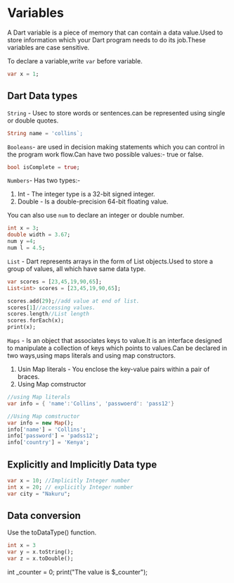 # Variables

A Dart variable is a piece of memory that can contain a data value.Used to store information which your Dart program needs to do its job.These variables are case sensitive.

To declare a variable,write `var` before variable.

```dart
var x = 1;
```

## Dart Data types

`String` - Usec to store words or sentences.can be represented using single or double quotes.

```dart
String name = 'collins`;
```

`Booleans`- are used in decision making statements which you can control in the program work flow.Can have two possible values:- true or false.

```dart
bool isComplete = true;
```

`Numbers`- Has two types:-
   1. Int - The integer type is a 32-bit signed integer.
   2. Double - Is a double-precision 64-bit floating value.

You can also use `num` to declare an integer or double number.

```dart
int x = 3;
double width = 3.67;
num y =4;
num l = 4.5;
```

`List` - Dart represents arrays in the form of List objects.Used to store a group of values, all which have same data type.

```dart
var scores = [23,45,19,90,65];
List<int> scores = [23,45,19,90,65]; 

scores.add(29);//add value at end of list.
scores[1]//accessing values.
scores.length//List length
scores.forEach(x);
print(x);
```

`Maps` - Is an object that associates keys to value.It is an interface designed to manipulate a collection of keys which points to values.Can be declared in two ways,using maps literals and using map constructors.

1. Usin Map literals - You enclose the key-value pairs within a pair of braces.
2. Using Map comstructor

```dart
//using Map literals
var info = { 'name':'Collins', 'passwoerd': 'pass12'}

//Using Map comstructor
var info = new Map();
info['name'] = 'Collins';
info['password'] = 'padss12';
info['country'] = 'Kenya';
```

## Explicitly and Implicitly Data type

```dart
var x = 10; //Implicitly Integer number
int x = 20; // explicitly Integer number
var city = "Nakuru";
```

## Data conversion

Use the toDataType() function.

```dart
int x = 3
var y = x.toString();
var z = x.toDouble();
```

int _counter = 0;
print("The value is $_counter");